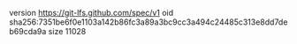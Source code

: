 version https://git-lfs.github.com/spec/v1
oid sha256:7351be6f0e1103a142b86fc3a89a3bc9cc3a494c24485c313e8dd7deb69cda9a
size 11028
